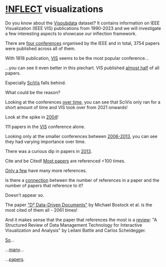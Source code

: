 # <a href="./">!NFLECT</a> visualizations

Do you know about the <a href="https://sites.google.com/site/vispubdata/home">Vispubdata</a> dataset? It contains information on IEEE Visualization (IEEE VIS) publications from 1990-2023 and we will investigate a few interesting aspects to showcase our inflection framework.

There are [four conferences](vis/#IEEEvis_countPerConf&col=%2300F05E&yax=0;2000&line=&ann=&high=) organised by the IEEE and in total, 3754 papers were published across all of them.



With 1818 publication, [VIS](vis/#IEEEvis_countPerConf&col=%2300F05E&yax=0;2000&line=&ann=Vis%3B0.5%3B1873.8%3B0%3B1818&high=Vis;1818) seems to be the most popular conference...


...you can see it even better in this piechart. VIS published [almost half](vis/#IEEEvis_countPerConf_pie&col=%2300F05E&line=&ann=&high=) of all papers.



Especially [SciVis](vis/#IEEEvis_countPerConf_pie&col=%2300F05E&line=&ann=&high=305;SciVis) falls behind.

What could be the reason?



Looking at the conferences [over time](vis/#IEEEvis_overTime&col=%2300F05E&yax=0;179.6&line=&ann=&high=), you can see that SciVis only ran for a short amount of time and VIS took over from 2021 onwards!



Look at the spike in [2004](vis/#IEEEvis_overTime&col=%2300F05E&yax=0;179.6&line=2001;0.8;2003;0.7;169.6;0;172.1;0&ann=2000%3B0.9%3B161.7%3B0%3B174&high=)!


111 papers in the [VIS](vis/#IEEEvis_overTime&col=%2300F05E&yax=0;179.6&line=2003;0.8;2002;0.9;121.6;0;131.3;0&ann=2002%3B0.2%3B133.3%3B0%3B111&high=2004;111;Vis) conference alone.


Looking only at the smaller conferences between [2006-2013](vis/#IEEEvis_smallerConf&col=%2300F05E&yax=0;70&xax=2006;2020&line=&ann=&high=), you can see they had varying importance over time.



There was a curious dip in papers in [2013](vis/#IEEEvis_smallerConf&col=%2300F05E&yax=0;70&xax=2009;2017&line=2013;0;2013;0;-1.1;0;70;0&ann=&high=2013;32;VAST).


Cite and be Cited! [Most papers](vis/#IEEEvis_citationHisto&col=%2300F05E&yax=0;4000&line=&ann=&high=0%20%E2%80%93%20100;3532) are referenced <100 times.


[Only a few](vis/#IEEEvis_citationHisto&col=%2300F05E&yax=0;209&line=0;0;2,0;0;2,0;0;2&ann=300%3B0.2%3B33.9%3B0%3B27%2C200%3B0.5%3B178%3B0%3B172&high=) have many more references.


Is there a [connection](vis/#IEEEvis_citeAndCited&col=%2300F05E&yax=0;200&xax=0;2197.8&line=&ann=&high=) between the number of references in a paper and the number of papers that reference to it?

Doesn't appear so.



The paper ["D³ Data-Driven Documents"](vis/#IEEEvis_citeAndCited&col=%2300F05E&yax=0;200&xax=0;2197.8&line=&ann=1558.39%3B0%3B58.2%3B0%3BD%C2%B3%20Data-Driven%0ADocuments&high=2061;41) by Michael Bostock et al. is the most cited of them all - 2061 times!


And it makes sense that the paper that references the most is a [review](vis/#IEEEvis_citeAndCited&col=%2300F05E&yax=0;200&xax=0;2197.8&line=&ann=&high=9;195): "A Structured Review of Data Management Technology for Interactive Visualization and Analysis" by Leilani Battle and Carlos Scheidegger.


[So](vis/#IEEEvis_citeAndCited&col=%2300F05E&yax=0;60&xax=0;500&line=&ann=&high=9;195)...


...[many](vis/#IEEEvis_citeAndCited&col=%2300F05E&yax=40;110&xax=0;500&line=&ann=&high=)...


...[papers](vis/#IEEEvis_citeAndCited&col=%2300F05E&yax=90;150&xax=0;500&line=&ann=&high=).
